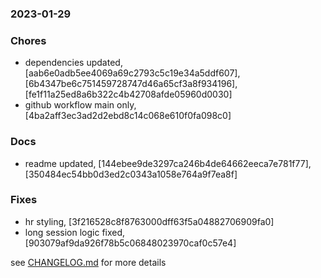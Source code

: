 ### 2023-01-29

### Chores
+ dependencies updated, [aab6e0adb5ee4069a69c2793c5c19e34a5ddf607], [6b4347be6c751459728747d46a65cf3a8f934196], [fe1f11a25ed8a6b322c4b42708afde05960d0030]
+ github workflow main only, [4ba2aff3ec3ad2d2ebd8c14c068e610f0fa098c0]

### Docs
+ readme updated, [144ebee9de3297ca246b4de64662eeca7e781f77], [350484ec54bb0d3ed2c0343a1058e764a9f7ea8f]

### Fixes
+ hr styling, [3f216528c8f8763000dff63f5a04882706909fa0]
+ long session logic fixed, [903079af9da926f78b5c06848023970caf0c57e4]


see <a href='https://wwwhub.com/mrjackwills/obliqoro/blob/main/CHANGELOG.md'>CHANGELOG.md</a> for more details
